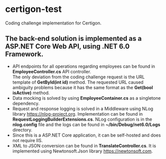 # certigon-test
Coding challenge implementation for Certigon.

## **The back-end solution is implemented as a ASP.NET Core Web API, using .NET 6.0 Framework.**

- API endpoints for all operations regarding employees can be found in **EmployeeController.cs** API controller.\
The only deviation from the coding challenge request is the URL template of **GetById(int id)** method. The requested URL caused ambiguity problems because it has the same format as the **Get(bool isActive)** method.
- Data mocking is solved by using **EmployeeContainer.cs** as a singletone dependency.
- Request and response logging is solved in a Middleware using NLog library https://nlog-project.org. Implementation can be found in **RequestLoggingBuilderExtensions.cs**. NLog configuration is in the **nlog.config** file and the logs can be found in **~/bin/Debug/net6.0/Logs** directory.
- Since this is a ASP.NET Core application, it can be self-hosted and does not require IIS.
- XML to JSON conversion can be found in **TranslateController.cs**. It is implemented using Newtonsoft.Json library https://newtonsoft.com.